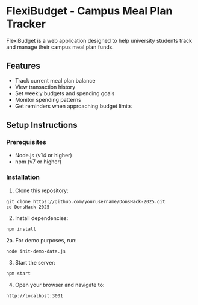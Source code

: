 # FlexiBudget - Campus Meal Plan Tracker

FlexiBudget is a web application designed to help university students track and manage their campus meal plan funds.

## Features

- Track current meal plan balance
- View transaction history
- Set weekly budgets and spending goals
- Monitor spending patterns
- Get reminders when approaching budget limits

## Setup Instructions

### Prerequisites
- Node.js (v14 or higher)
- npm (v7 or higher)

### Installation

1. Clone this repository:
```
git clone https://github.com/yourusername/DonsHack-2025.git
cd DonsHack-2025
```

2. Install dependencies:
```
npm install
```

2a. For demo purposes, run:
```
node init-demo-data.js
```

3. Start the server:
```
npm start
```

4. Open your browser and navigate to:
```
http://localhost:3001
```
